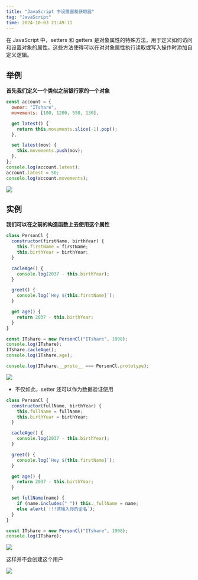 ```yaml
---
title: "JavaScript 中设置器和获取器"
tag: "JavaScript"
time: 2024-10-03 21:49:11
---
```


在 JavaScript 中，setters 和 getters 是对象属性的特殊方法，用于定义如何访问和设置对象的属性。这些方法使得可以在对对象属性执行读取或写入操作时添加自定义逻辑。

## 举例

**首先我们定义一个类似之前银行家的一个对象**

```js
const account = {
  owner: "ITshare",
  movements: [100, 1200, 550, 130],

  get latest() {
    return this.movements.slice(-1).pop();
  },

  set latest(mov) {
    this.movements.push(mov);
  },
};
console.log(account.latest);
account.latest = 50;
console.log(account.movements);
```

<img src="../imgs/84/07.webp" />

## 实例

**我们可以在之前的构造函数上去使用这个属性**

```js
class PersonCl {
  constructor(firstName, birthYear) {
    this.firstName = firstName;
    this.birthYear = birthYear;
  }

  cacleAge() {
    console.log(2037 - this.birthYear);
  }

  greet() {
    console.log(`Hey ${this.firstName}`);
  }

  get age() {
    return 2037 - this.birthYear;
  }
}

const ITshare = new PersonCl("ITshare", 1998);
console.log(ITshare);
ITshare.cacleAge();
console.log(ITshare.age);

console.log(ITshare.__proto__ === PersonCl.prototype);
```

<img src="../imgs/84/08.webp" />

- 不仅如此，setter 还可以作为数据验证使用

```js
class PersonCl {
  constructor(fullName, birthYear) {
    this.fullName = fullName;
    this.birthYear = birthYear;
  }

  cacleAge() {
    console.log(2037 - this.birthYear);
  }

  greet() {
    console.log(`Hey ${this.firstName}`);
  }

  get age() {
    return 2037 - this.birthYear;
  }

  set fullName(name) {
    if (name.includes(" ")) this._fullName = name;
    else alert(`!!!请输入你的全名`);
  }
}

const ITshare = new PersonCl("ITshare", 1998);
console.log(ITshare);
```

<img src="../imgs/84/09.webp" />

这样并不会创建这个用户

<img src="../imgs/84/10.webp" />